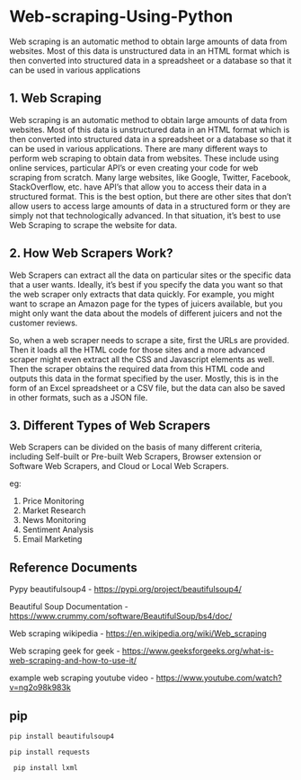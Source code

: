 # Web-scraping-Using-Python
Web scraping is an automatic method to obtain large amounts of data from websites. Most of this data is unstructured data in an HTML format which is then converted into structured data in a spreadsheet or a database so that it can be used in various applications

## 1. Web Scraping

 Web scraping is an automatic method to obtain large amounts of data from websites. Most of this data is unstructured 
data in an HTML format which is then converted into structured data in a spreadsheet 
or a database so that it can be used in various applications. There are many different ways to perform web scraping to 
obtain data from websites. These include using online services, particular API’s or even creating your code for web 
scraping from scratch. Many large websites, like Google, Twitter, Facebook, StackOverflow, etc. have API’s that allow
you to access their data in a structured format. This is the best option, but there are other sites that don’t allow
users to access large amounts of data in a structured form or they are simply not that technologically advanced.
In that situation, it’s best to use Web Scraping to scrape the website for data.

## 2. How  Web Scrapers Work?
Web Scrapers can extract all the data on particular sites or the specific data that a user wants. Ideally,
 it’s best if you specify the data you want so that the web scraper only extracts that data quickly. For 
 example, you might want to scrape an Amazon page for the types of juicers available, but you might only 
 want the data about the models of different juicers and not the customer reviews. 

So, when a web scraper needs to scrape a site, first the URLs are provided. Then it loads all the HTML code 
for those sites and a more advanced scraper might even extract all the CSS and Javascript elements as well. 
Then the scraper obtains the required data from this HTML code and outputs this data in the format specified 
by the user. Mostly, this is in the form of an Excel spreadsheet or a CSV file, but the data can also be saved 
in other formats, such as a JSON file.


## 3. Different Types of Web Scrapers
Web Scrapers can be divided on the basis of many different criteria, including Self-built or Pre-built Web Scrapers,
 Browser extension or Software Web Scrapers, and Cloud or Local Web Scrapers.

eg:
  1. Price Monitoring
  2. Market Research
  3. News Monitoring
  4. Sentiment Analysis
  5. Email Marketing

## Reference Documents

Pypy beautifulsoup4 -  https://pypi.org/project/beautifulsoup4/

Beautiful Soup Documentation - https://www.crummy.com/software/BeautifulSoup/bs4/doc/

Web scraping wikipedia - https://en.wikipedia.org/wiki/Web_scraping

Web scraping geek for geek - https://www.geeksforgeeks.org/what-is-web-scraping-and-how-to-use-it/

example web scraping youtube video - https://www.youtube.com/watch?v=ng2o98k983k

## pip
``` pip install beautifulsoup4 ```

``` pip install requests ```

```  pip install lxml  ```
